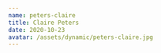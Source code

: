 ```yaml
---
name: peters-claire
title: Claire Peters
date: 2020-10-23
avatar: /assets/dynamic/peters-claire.jpg
---
```

